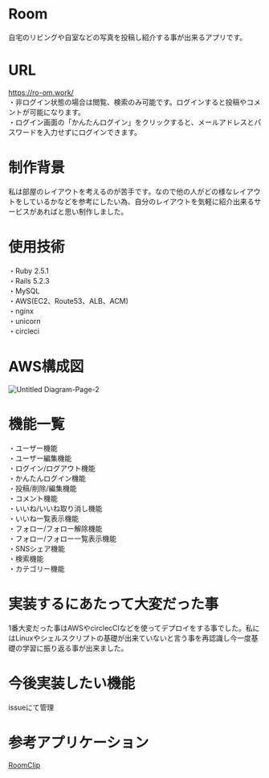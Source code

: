 # Room

自宅のリビングや自室などの写真を投稿し紹介する事が出来るアプリです。
# URL
https://ro-om.work/  
・非ログイン状態の場合は閲覧、検索のみ可能です。ログインすると投稿やコメントが可能になります。  
・ログイン画面の「かんたんログイン」をクリックすると、メールアドレスとパスワードを入力せずにログインできます。


# 制作背景
私は部屋のレイアウトを考えるのが苦手です。なので他の人がどの様なレイアウトをしているかなどを参考にしたい為、自分のレイアウトを気軽に紹介出来るサービスがあればと思い制作しました。

# 使用技術
・Ruby 2.5.1   
・Rails 5.2.3  
・MySQL  
・AWS(EC2、Route53、ALB、ACM)  
・nginx  
・unicorn  
・circleci

# AWS構成図
![Untitled Diagram-Page-2](https://user-images.githubusercontent.com/51046591/89529053-08222100-d827-11ea-81eb-ae07a7daa7bd.png)


# 機能一覧
・ユーザー機能  
・ユーザー編集機能  
・ログイン/ログアウト機能  
・かんたんログイン機能  
・投稿/削除/編集機能  
・コメント機能   
・いいね/いいね取り消し機能  
・いいね一覧表示機能  
・フォロー/フォロー解除機能  
・フォロー/フォロー一覧表示機能  
・SNSシェア機能  
・検索機能  
・カテゴリー機能  

# 実装するにあたって大変だった事
1番大変だった事はAWSやcirclecCIなどを使ってデプロイをする事でした。私にはLinuxやシェルスクリプトの基礎が出来ていないと言う事を再認識し今一度基礎の学習に振り返る事が出来ました。

# 今後実装したい機能
issueにて管理

# 参考アプリケーション

[RoomClip](https://roomclip.jp/)
